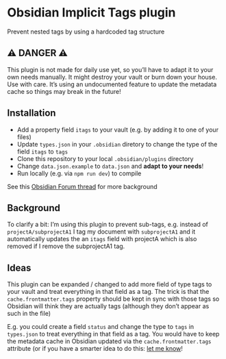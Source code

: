 # Obsidian Implicit Tags plugin 
Prevent nested tags by using a hardcoded tag structure

## ⚠️ DANGER ⚠️

This plugin is not made for daily use yet, so you’ll have to adapt it to your own
needs manually. It might destroy your vault or burn down your house. Use with care.
It’s using an undocumented feature to update the metadata cache so things may break 
in the future!

## Installation
- Add a property field `itags` to your vault (e.g. by adding it to one of your files)
- Update `types.json` in your `.obsidian` diretory to change the type of the field `itags` to `tags`
- Clone this repository to your local `.obsidian/plugins` directory
- Change `data.json.example` to `data.json` and **adapt to your needs**!
- Run locally (e.g. via `npm run dev`) to compile

See this [Obsidian Forum thread](https://forum.obsidian.md/t/add-a-property-type-for-tags-multiple-tag-based-properties) for more background

## Background

To clarify a bit: I’m using this plugin to prevent sub-tags, e.g. instead of
`projectA/subprojectA1` I tag my document with `subprojectA1` and it automatically
updates the an `itags` field with projectA which is also removed if I remove the
subprojectA1 tag.

## Ideas

This plugin can be expanded / changed to add more field of type tags to your
vault and treat everything in that field as a tag. The trick is that the
`cache.frontmatter.tags` property should be kept in sync with those tags so Obsidian will
think they are actually tags (although they don’t appear as such in the file)

E.g. you could create a field `status` and change the type to `tags` in `types.json` to treat
everything in that field as a tag. You would have to keep the metadata cache in Obsidian
updated via the `cache.frontmatter.tags` attribute (or if you have a smarter idea to do this:
[let me know](mailto:m@mdbraber.com)! 
